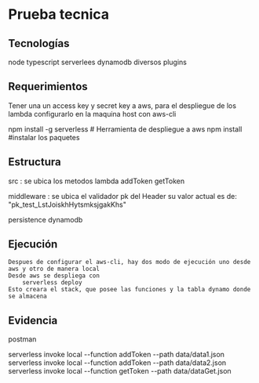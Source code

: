 # Prueba tecnica

## Tecnologías

node
typescript
serverlees
dynamodb
diversos plugins

## Requerimientos

Tener una un access key y secret key a aws, para el despliegue de los lambda
configurarlo en la maquina host con aws-cli

npm install -g serverless # Herramienta de despliegue a aws
npm install #instalar los paquetes

## Estructura

src : se ubica los metodos lambda
    addToken
    getToken

middleware : se ubica el validador pk del Header su valor actual es de: "pk_test_LstJoiskhHytsmksjgakKhs"

persistence
    dynamodb

## Ejecución

    Despues de configurar el aws-cli, hay dos modo de ejecución uno desde aws y otro de manera local
    Desde aws se despliega con 
        serverless deploy 
    Esto creara el stack, que posee las funciones y la tabla dynamo donde se almacena

## Evidencia

postman

serverless invoke local --function addToken --path data/data1.json
serverless invoke local --function addToken --path data/data2.json
serverless invoke local --function getToken --path data/dataGet.json
